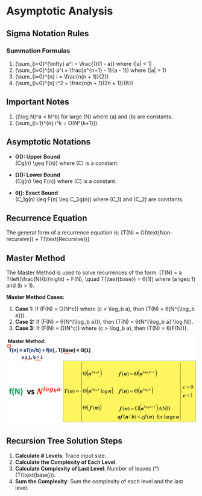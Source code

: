 # Asymptotic Analysis

## Sigma Notation Rules

### Summation Formulas

1. \(\sum\_{i=0}^{\infty} a^i = \frac{1}{1 - a}\) where \(|a| < 1\)
2. \(\sum\_{i=0}^{n} a^i = \frac{a^{n+1} - 1}{a - 1}\) where \(|a| > 1\)
3. \(\sum\_{i=0}^{n} i = \frac{n(n + 1)}{2}\)
4. \(\sum\_{i=0}^{n} i^2 = \frac{n(n + 1)(2n + 1)}{6}\)

## Important Notes

1. \((\log N)^a < N^b\) for large \(N\) where \(a\) and \(b\) are constants.
2. \(\sum\_{i=1}^{n} i^k = O(N^{k+1})\).

## Asymptotic Notations

- **O(): Upper Bound**  
  \(Cg(n) \geq F(n)\) where \(C\) is a constant.

- **Ω(): Lower Bound**  
  \(Cg(n) \leq F(n)\) where \(C\) is a constant.

- **θ(): Exact Bound**  
  \(C_1g(n) \leq F(n) \leq C_2g(n)\) where \(C_1\) and \(C_2\) are constants.

## Recurrence Equation

The general form of a recurrence equation is:
\[T(N) = O(\text{Non-recursive}) + T(\text{Recursive})\]

## Master Method

The Master Method is used to solve recurrences of the form:
\[T(N) = a T\left(\frac{N}{b}\right) + F(N), \quad T(\text{base}) = θ(1)\]
where \(a \geq 1\) and \(b > 1\).

**Master Method Cases:**

1. **Case 1:** If \(F(N) = O(N^c)\) where \(c < \log_b a\), then \(T(N) = θ(N^{\log_b a})\).
2. **Case 2:** If \(F(N) = θ(N^{\log_b a})\), then \(T(N) = θ(N^{\log_b a} \log N)\).
3. **Case 3:** If \(F(N) = Ω(N^c)\) where \(c > \log_b a\), then \(T(N) = θ(F(N))\).

![Master Method](https://raw.githubusercontent.com/BishoySedra/Algorithms_Course/main/Sheets/Analysis%20Sheet/Master_Method.png)

## Recursion Tree Solution Steps

1. **Calculate # Levels**: Trace input size.
2. **Calculate the Complexity of Each Level**.
3. **Calculate Complexity of Last Level**: Number of leaves \(\*\) \(T(\text{base})\).
4. **Sum the Complexity**: Sum the complexity of each level and the last level.
